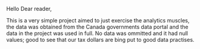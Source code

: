 Hello Dear reader,

This is a very simple project aimed to just exercise the analytics muscles, the data was obtained from the Canada governments data portal and the data in the project was used in full. No data was ommitted and it had null values; good to see that our tax dollars are bing put to good data practises. 
